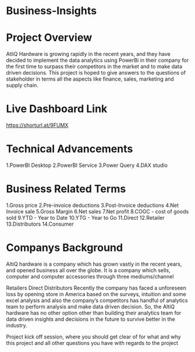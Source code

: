 # Business-Insights

# Project Overview
AtliQ Hardware is growing rapidly in the recent years, and they have decided to implement the data analytics using PowerBi in their company for the first time to surpass their competitors in the market and to make data driven decisions. This project is hoped to give answers to the questions of stakeholder in terms all the aspects like finance, sales, marketing and supply chain.

# Live Dashboard Link
https://shorturl.at/9FUMX

# Technical Advancements
1.PowerBI Desktop
2.PowerBI Service
3.Power Query
4.DAX studio

# Business Related Terms
1.Gross price
2.Pre-invoice deductions
3.Post-Invoice deductions
4.Net Invoice sale
5.Gross Margin
6.Net sales
7.Net profit
8.COGC - cost of goods sold
9.YTD - Year to Date
10.YTG - Year to Go
11.Direct
12.Retailer
13.Distributors
14.Consumer

# Companys Background

AltiQ hardware is a company which has grown vastly in the recent years, and opened business all over the globe. It is a company which sells, computer and computer accessories through three mediums/channel

Retailers
Direct
Distributors
Recently the company has faced a unforeseen loss by opening store in America based on the surveys, intuition and some excel analysis and also the company’s competitors has handful of analytics team to perform analysis and make data driven decision. So, the AltiQ hardware has no other option other than building their analytics team for data driven insights and decisions in the future to survive better in the industry.

Project kick off session, where you should get clear of for what and why this project and all other questions you have with regards to the project
